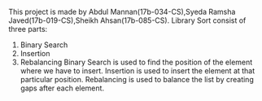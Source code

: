 This project is made by Abdul Mannan(17b-034-CS),Syeda Ramsha Javed(17b-019-CS),Sheikh Ahsan(17b-085-CS).
Library Sort consist of three parts:
1) Binary Search
2) Insertion
3) Rebalancing
Binary Search is used to find the position of the element where we have to insert.
Insertion is used to insert the element at that particular position.
Rebalancing is used to balance the list by creating gaps after each element.
